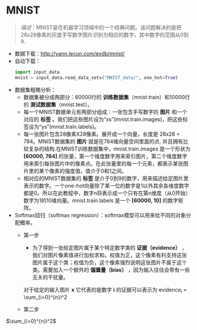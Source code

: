 # MNIST
>*描述*：MNIST是在机器学习领域中的一个经典问题。该问题解决的是把28x28像素的灰度手写数字图片识别为相应的数字，其中数字的范围从0到9.
- 数据下载：http://yann.lecun.com/exdb/mnist/
- 自动下载：
    ```python
    import input_data
    mnist = input_data.read_data_sets("MNIST_data/", one_hot=True)
    ```
- 数据集粗略分析：
    - 数据集被分成两部分：60000行的 **训练数据集**（mnist.train）和10000行的 **测试数据集**（mnist.test）。
    - 每一个MNIST数据单元有两部分组成：一张包含手写数字的 **图片** 和一个对应的 **标签** 。我们把这些图片设为“xs”(mnist.train.images)，把这些标签设为“ys”(mnist.train.labels)。
    - 每一张图片包含28像素X28像素。展开成一个向量，长度是 28x28 = 784。MNIST数据集的 **图片** 就是在784维向量空间里面的点, 并且拥有比较复杂的结构.在MNIST训练数据集中，mnist.train.images 是一个形状为 **[60000, 784]** 的张量，第一个维度数字用来索引图片，第二个维度数字用来索引每张图片中的像素点。在此张量里的每一个元素，都表示某张图片里的某个像素的强度值，值介于0和1之间。
    - 相对应的MNIST数据集的 **标签** 是介于0到9的数字，用来描述给定图片里表示的数字。一个one-hot向量除了某一位的数字是1以外其余各维度数字都是0。所以在此教程中，数字n将表示成一个只有在第n维度（从0开始）数字为1的10维向量。mnist.train.labels 是一个 **[60000, 10]** 的数字矩阵。 
- Softmax回归（softmax regression）：softmax模型可以用来给不同的对象分配概率。
    - 第一步
        - 为了得到一张给定图片属于某个特定数字类的 **证据（evidence）** ，我们对图片像素值进行加权求和。权值为正，这个像素有利支持这张图片属于这个类；权值为负，这个像素强烈说明这张图片不属于这个类。需要加入一个额外的 **偏置量（bias）** ，因为输入往往会带有一些无关的干扰量。

        对于给定的输入图片 **x** 它代表的是数字 **i** 的证据可以表示为 evidence<sub>i</sub> = \sum_{i=0}^{n}i^2

    - 第二步


$\sum_{i=0}^{n}i^2$
